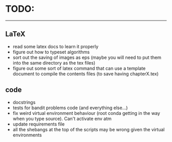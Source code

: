 # TODO:
---------

## LaTeX
- read some latex docs to learn it properly
- figure out how to typeset algorithms 
- sort out the saving of images as eps (maybe you will need to put them into the same directory as the tex files)
- figure out some sort of latex command that can use a template document to compile the contents files (to save having chapterX.tex)


## code
- docstrings
- tests for bandit problems code (and everything else...)
- fix weird virtual environment behaviour (root conda getting in the way when you type source). Can't activate env atm
- update requirements file
- all the shebangs at the top of the scripts may be wrong given the virtual environments


